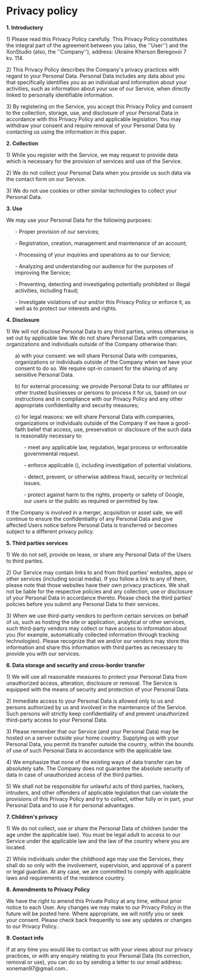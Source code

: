 <h1>Privacy policy</h1>

<b>1. Introductory</b>

<p>1) Please read this Privacy Policy carefully. This Privacy Policy constitutes the integral part of the agreement between you (also, the ''User'') and the XonStudio (also, the ''Company''), address: Ukraine Kherson Beregovoi 7 kv. 114.</p>

<p>2) This Privacy Policy describes the Company's privacy practices with regard to your Personal Data. Personal Data includes any data about you that specifically identifies you as an individual and information about your activities, such as information about your use of our Service, when directly linked to personally identifiable information.</p>

<p>3) By registering on the Service, you accept this Privacy Policy and consent to the collection, storage, use, and disclosure of your Personal Data in accordance with this Privacy Policy and applicable legislation. You may withdraw your consent and require removal of your Personal Data by contacting us using the information in this paper.</p>

<b>2. Collection</b>

<p>1) While you register with the Service, we may request to provide data which is necessary for the provision of services and use of the Service.</p>

<p>2) We do not collect your Personal Data when you provide us such data via the contact form on our Service.</p>

<p>3) We do not use cookies or other similar technologies to collect your Personal Data.</p>
 
<b>3. Use</b>
<p>We may use your Personal Data for the following purposes:</p>
<ul>
<p>- Proper provision of our services;</p>
<p>- Registration, creation, management and maintenance of an account;</p>
<p>- Processing of your inquiries and operations as to our Service;</p>
<p>- Analyzing and understanding our audience for the purposes of improving the Service;</p>
<p>- Preventing, detecting and investigating potentially prohibited or illegal activities, including fraud;</p>
<p>- Investigate violations of our  and/or this Privacy Policy or enforce it, as well as to protect our interests and rights.</p>
</ul>

<b>4. Disclosure</b>
<p>1) We will not disclose Personal Data to any third parties, unless otherwise is set out by applicable law.
We do not share Personal Data with companies, organizations and individuals outside of the Company otherwise than:</p>
<ul>
<p>a) with your consent: we will share Personal Data with companies, organizations or individuals outside of the Company when we have your consent to do so. We require opt-in consent for the sharing of any sensitive Personal Data.</p>

<p>b) for external processing: we provide Personal Data to our affiliates or other trusted businesses or persons to process it for us, based on our instructions and in compliance with our Privacy Policy and any other appropriate confidentiality and security measures;</p>

<p>c) for legal reasons: we will share Personal Data with companies, organizations or individuals outside of the Company if we have a good-faith belief that access, use, preservation or disclosure of the such data is reasonably necessary to:</p>
<ul>
<p>- meet any applicable law, regulation, legal process or enforceable governmental request.</p>
<p>- enforce applicable (), including investigation of potential violations.</p>
<p>- detect, prevent, or otherwise address fraud, security or technical issues.</p>
<p>- protect against harm to the rights, property or safety of Google, our users or the public as required or permitted by law.</p>
</ul>
</ul>

<p>If the Company is involved in a merger, acquisition or asset sale, we will continue to ensure the confidentiality of any Personal Data and give affected Users notice before Personal Data is transferred or becomes subject to a different privacy policy.</p>
 
<b>5. Third parties services</b>

<p>1) We do not sell, provide on lease, or share any Personal Data of the Users to third parties.</p>

<p>2) Our Service may contain links to and from third parties’ websites, apps or other services (including social media). If you follow a link to any of them, please note that those websites have their own privacy practices. We shall not be liable for the respective policies and any collection, use or disclosure of your Personal Data in accordance thereto. Please check the third parties’ policies before you submit any Personal Data to their services.</p>

<p>3) When we use third-party vendors to perform certain services on behalf of us, such as hosting the site or application, analytical or other services, such third-party vendors may collect or have access to information about you (for example, automatically collected information through tracking technologies). Please recognize that we and/or our vendors may store this information and share this information with third parties as necessary to provide you with our services.</p>


<b>6. Data storage and security and cross-border transfer </b>

<p>1) We will use all reasonable measures to protect your Personal Data from unauthorized access, alteration, disclosure or removal. The Service is equipped with the means of security and protection of your Personal Data.</p>

<p>2) Immediate access to your Personal Data is allowed only to us and persons authorized by us and involved in the maintenance of the Service. Such persons will strictly keep confidentiality of and prevent unauthorized third-party access to your Personal Data.</p>

<p>3) Please remember that our Service (and your Personal Data) may be hosted on a server outside your home country. Supplying us with your Personal Data, you permit its transfer outside the country, within the bounds of use of such Personal Data in accordance with the applicable law.</p>

<p>4) We emphasize that none of the existing ways of data transfer can be absolutely safe. The Company does not guarantee the absolute security of data in case of unauthorized access of the third parties.</p>

<p>5) We shall not be responsible for unlawful acts of third parties, hackers, intruders, and other offenders of applicable legislation that can violate the provisions of this Privacy Policy and try to collect, either fully or in part, your Personal Data and to use it for personal advantages.</p>

<b>7. Children's privacy</b>
<p>1) We do not collect, use or share the Personal Data of children (under the age under the applicable law). You must be legal adult to access to our Service under the applicable law and the law of the country where you are located.</p>

<p>2) While individuals under the childhood age may use the Services, they shall do so only with the involvement, supervision, and approval of a parent or legal guardian. At any case, we are committed to comply with applicable laws and requirements of the residence country.</p>

<b>8. Amendments to Privacy Policy</b>
<p>We have the right to amend this Private Policy at any time, without prior notice to each User. Any changes we may make to our Privacy Policy in the future will be posted here. Where appropriate, we will notify you or seek your consent. Please check back frequently to see any updates or changes to our Privacy Policy..</p>
 
<b>9. Contact info</b>
<p>If at any time you would like to contact us with your views about our privacy practices, or with any enquiry relating to your Personal Data (its correction, removal or use), you can do so by sending a letter to our email address: xoneman97@gmail.com..</p>
